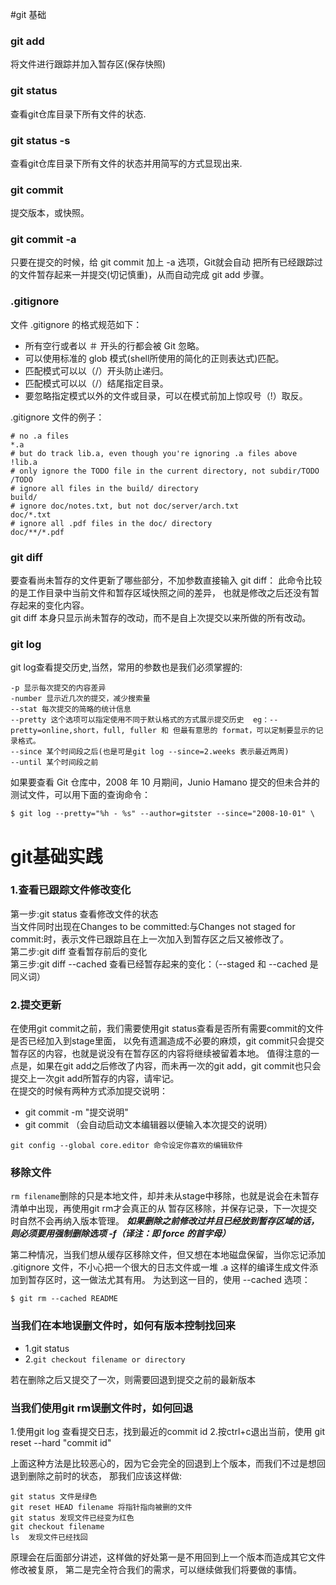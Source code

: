 #git 基础
### git add
将文件进行跟踪并加入暂存区(保存快照)
### git status
查看git仓库目录下所有文件的状态.
### git status -s
查看git仓库目录下所有文件的状态并用简写的方式显现出来.
### git commit
提交版本，或快照。
### git commit -a
 只要在提交的时候，给 git commit 加上 -a 选项，Git就会自动
 把所有已经跟踪过的文件暂存起来一并提交(切记慎重)，从而自动完成 git add 步骤。
### .gitignore
文件 .gitignore 的格式规范如下：
- 所有空行或者以 ＃ 开头的行都会被 Git 忽略。
- 可以使用标准的 glob 模式(shell所使用的简化的正则表达式)匹配。
- 匹配模式可以以（/）开头防止递归。
- 匹配模式可以以（/）结尾指定目录。
- 要忽略指定模式以外的文件或目录，可以在模式前加上惊叹号（!）取反。

.gitignore 文件的例子：
```$xslt
# no .a files
*.a
# but do track lib.a, even though you're ignoring .a files above
!lib.a
# only ignore the TODO file in the current directory, not subdir/TODO
/TODO
# ignore all files in the build/ directory
build/
# ignore doc/notes.txt, but not doc/server/arch.txt
doc/*.txt
# ignore all .pdf files in the doc/ directory
doc/**/*.pdf
```
### git diff
要查看尚未暂存的文件更新了哪些部分，不加参数直接输入 git diff：
此命令比较的是工作目录中当前文件和暂存区域快照之间的差异， 
也就是修改之后还没有暂存起来的变化内容。<br/>
git diff 本身只显示尚未暂存的改动，而不是自上次提交以来所做的所有改动。<br/>
### git log 
git log查看提交历史,当然，常用的参数也是我们必须掌握的:
```$xslt
-p 显示每次提交的内容差异
-number 显示近几次的提交，减少搜索量
--stat 每次提交的简略的统计信息
--pretty 这个选项可以指定使用不同于默认格式的方式展示提交历史  eg：--pretty=online,short，full, fuller 和 但最有意思的 format，可以定制要显示的记录格式。
--since 某个时间段之后(也是可是git log --since=2.weeks 表示最近两周)
--until 某个时间段之前
```
如果要查看 Git 仓库中，2008 年 10 月期间，Junio Hamano 提交的但未合并的测试文件，可以用下面的查询命令：
```$xslt
$ git log --pretty="%h - %s" --author=gitster --since="2008-10-01" \
```
# git基础实践
### 1.查看已跟踪文件修改变化
 第一步:git status 查看修改文件的状态<br/>
 当文件同时出现在Changes to be committed:与Changes not staged for commit:时，表示文件已跟踪且在上一次加入到暂存区之后又被修改了。
 <br/>
 第二步:git diff 查看暂存前后的变化<br/>
 第三步:git diff --cached 查看已经暂存起来的变化：（--staged 和 --cached 是同义词）
### 2.提交更新
在使用git commit之前，我们需要使用git status查看是否所有需要commit的文件是否已经加入到stage里面，
以免有遗漏造成不必要的麻烦，git commit只会提交暂存区的内容，也就是说没有在暂存区的内容将继续被留着本地。
值得注意的一点是，如果在git add之后修改了内容，而未再一次的git add，git commit也只会提交上一次git add所暂存的内容，请牢记。
<br/>
在提交的时候有两种方式添加提交说明：
- git commit -m "提交说明"
- git commit （会自动启动文本编辑器以便输入本次提交的说明）

`git config --global core.editor 命令设定你喜欢的编辑软件`
### 移除文件
`rm filename`删除的只是本地文件，却并未从stage中移除，也就是说会在未暂存清单中出现，再使用git rm才会真正的从
暂存区移除，并保存记录，下一次提交时自然不会再纳入版本管理。
***如果删除之前修改过并且已经放到暂存区域的话，则必须要用强制删除选项 -f（译注：即 force 的首字母）***

第二种情况，当我们想从缓存区移除文件，但又想在本地磁盘保留，当你忘记添加 .gitignore 文件，不小心把一个很大的日志文件或一堆
 .a 这样的编译生成文件添加到暂存区时，这一做法尤其有用。 为达到这一目的，使用 --cached 选项：
```
$ git rm --cached README
```
### 当我们在本地误删文件时，如何有版本控制找回来
+ 1.git status 
+ 2.`git checkout filename or directory`

若在删除之后又提交了一次，则需要回退到提交之前的最新版本
### 当我们使用git rm误删文件时，如何回退
1.使用git log 查看提交日志，找到最近的commit id
2.按ctrl+c退出当前，使用 git reset --hard "commit id"

上面这种方法是比较恶心的，因为它会完全的回退到上个版本，而我们不过是想回退到删除之前时的状态，
那我们应该这样做:<br/>

```
git status 文件是绿色
git reset HEAD filename 将指针指向被删的文件
git status 发现文件已经变为红色
git checkout filename 
ls  发现文件已经找回
```
原理会在后面部分讲述，这样做的好处第一是不用回到上一个版本而造成其它文件修改被复原，
第二是完全符合我们的需求，可以继续做我们将要做的事情。